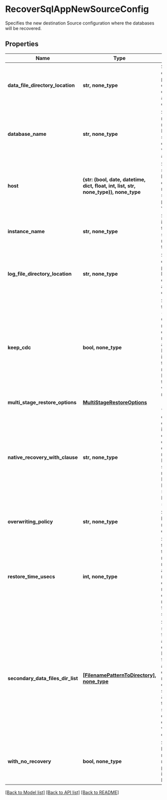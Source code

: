 # RecoverSqlAppNewSourceConfig

Specifies the new destination Source configuration where the databases will be recovered.

## Properties
Name | Type | Description | Notes
------------ | ------------- | ------------- | -------------
**data_file_directory_location** | **str, none_type** | Specifies the directory where to put the database data files. Missing directory will be automatically created. | [optional] 
**database_name** | **str, none_type** | Specifies a new name for the restored database. If this field is not specified, then the original database will be overwritten after recovery. | [optional] 
**host** | **{str: (bool, date, datetime, dict, float, int, list, str, none_type)}, none_type** | Specifies the source id of target host where databases will be recovered. This source id can be a physical host or virtual machine. | [optional] 
**instance_name** | **str, none_type** | Specifies an instance name of the Sql Server that should be used for restoring databases to. | [optional] 
**log_file_directory_location** | **str, none_type** | Specifies the directory where to put the database log files. Missing directory will be automatically created. | [optional] 
**keep_cdc** | **bool, none_type** | Specifies whether to keep CDC (Change Data Capture) on recovered databases or not. If not passed, this is assumed to be true. If withNoRecovery is passed as true, then this field must not be set to true. Passing this field as true in this scenario will be a invalid request. | [optional] 
**multi_stage_restore_options** | [**MultiStageRestoreOptions**](MultiStageRestoreOptions.md) |  | [optional] 
**native_recovery_with_clause** | **str, none_type** | &#39;with_clause&#39; contains &#39;with clause&#39; to be used in native sql restore command. This is only applicable for database restore of native sql backup. Here user can specify multiple restore options. Example: &#39;WITH BUFFERCOUNT &#x3D; 575, MAXTRANSFERSIZE &#x3D; 2097152&#39;. | [optional] 
**overwriting_policy** | **str, none_type** | Specifies a policy to be used while recovering existing databases. | [optional] 
**restore_time_usecs** | **int, none_type** | Specifies the time in the past to which the Sql database needs to be restored. This allows for granular recovery of Sql databases. If this is not set, the Sql database will be restored from the full/incremental snapshot. | [optional] 
**secondary_data_files_dir_list** | [**[FilenamePatternToDirectory], none_type**](FilenamePatternToDirectory.md) | Specifies the secondary data filename pattern and corresponding direcories of the DB. Secondary data files are optional and are user defined. The recommended file extention for secondary files is \&quot;.ndf\&quot;. If this option is specified and the destination folders do not exist they will be automatically created. | [optional] 
**with_no_recovery** | **bool, none_type** | Specifies the flag to bring DBs online or not after successful recovery. If this is passed as true, then it means DBs won&#39;t be brought online. | [optional] 

[[Back to Model list]](../README.md#documentation-for-models) [[Back to API list]](../README.md#documentation-for-api-endpoints) [[Back to README]](../README.md)


